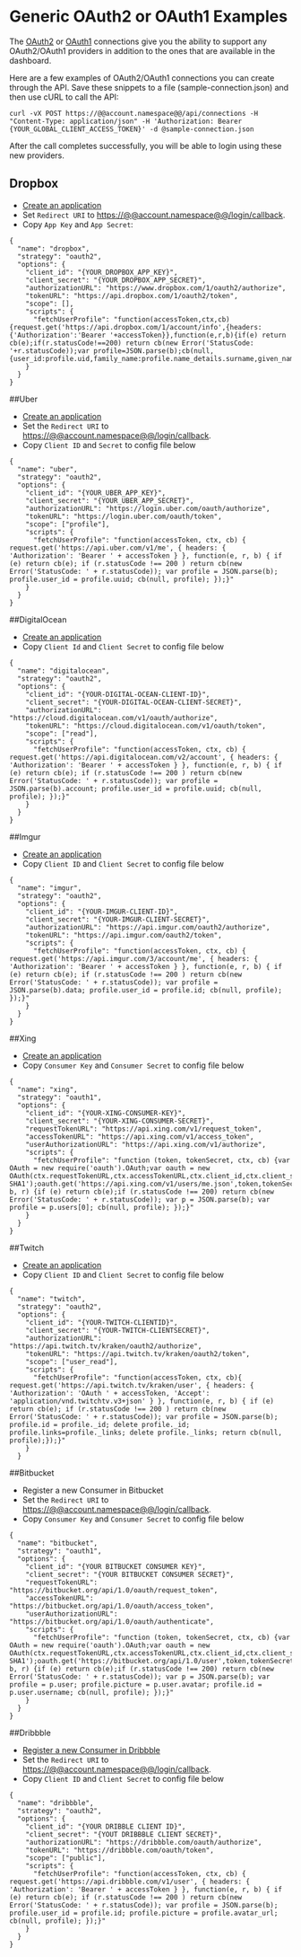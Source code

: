 # Generic OAuth2 or OAuth1 Examples

The [OAuth2](oauth2) or [OAuth1](oauth1) connections give you the ability to support any OAuth2/OAuth1 providers in addition to the ones that are available in the dashboard.

Here are a few examples of OAuth2/OAuth1 connections you can create through the API. Save these snippets to a file (sample-connection.json) and then use cURL to call the API:

```
curl -vX POST https://@@account.namespace@@/api/connections -H "Content-Type: application/json" -H 'Authorization: Bearer {YOUR_GLOBAL_CLIENT_ACCESS_TOKEN}' -d @sample-connection.json
```

After the call completes successfully, you will be able to login using these new providers.

## Dropbox

* [Create an application](https://www.dropbox.com/developers/apps/create)
* Set `Redirect URI` to [https://@@account.namespace@@/login/callback](https://@@account.namespace@@/login/callback).
* Copy `App Key` and `App Secret`:

```
{
  "name": "dropbox",
  "strategy": "oauth2",
  "options": {
    "client_id": "{YOUR_DROPBOX_APP_KEY}",
    "client_secret": "{YOUR_DROPBOX_APP_SECRET}",
    "authorizationURL": "https://www.dropbox.com/1/oauth2/authorize",
    "tokenURL": "https://api.dropbox.com/1/oauth2/token",
    "scope": [],
    "scripts": {
      "fetchUserProfile": "function(accessToken,ctx,cb){request.get('https://api.dropbox.com/1/account/info',{headers:{'Authorization':'Bearer '+accessToken}},function(e,r,b){if(e) return cb(e);if(r.statusCode!==200) return cb(new Error('StatusCode: '+r.statusCode));var profile=JSON.parse(b);cb(null,{user_id:profile.uid,family_name:profile.name_details.surname,given_name:profile.name_details.given_name,email:profile.email,email_verified:profile.email_verified,locale:profile.locale,is_paired:profile.is_paired,country:profile.country,dropbox_team:profile.team,dropbox_referral_link:profile.referral_link});});}"
    }
  }
}
```

##Uber

* [Create an application](https://developer.uber.com/apps/new)
* Set the `Redirect URI` to [https://@@account.namespace@@/login/callback](https://@@account.namespace@@/login/callback).
* Copy `Client ID` and `Secret` to config file below

```
{
  "name": "uber",
  "strategy": "oauth2",
  "options": {
    "client_id": "{YOUR_UBER_APP_KEY}",
    "client_secret": "{YOUR_UBER_APP_SECRET}",
    "authorizationURL": "https://login.uber.com/oauth/authorize",
    "tokenURL": "https://login.uber.com/oauth/token",
    "scope": ["profile"],
    "scripts": {
      "fetchUserProfile": "function(accessToken, ctx, cb) { request.get('https://api.uber.com/v1/me', { headers: { 'Authorization': 'Bearer ' + accessToken } }, function(e, r, b) { if (e) return cb(e); if (r.statusCode !== 200 ) return cb(new Error('StatusCode: ' + r.statusCode)); var profile = JSON.parse(b); profile.user_id = profile.uuid; cb(null, profile); });}"
    }
  }
}
```
##DigitalOcean

* [Create an application](https://cloud.digitalocean.com/settings/applications/new)
* Copy `Client Id` and `Client Secret` to config file below

```
{
  "name": "digitalocean",
  "strategy": "oauth2",
  "options": {
    "client_id": "{YOUR-DIGITAL-OCEAN-CLIENT-ID}",
    "client_secret": "{YOUR-DIGITAL-OCEAN-CLIENT-SECRET}",
    "authorizationURL": "https://cloud.digitalocean.com/v1/oauth/authorize",
    "tokenURL": "https://cloud.digitalocean.com/v1/oauth/token",
    "scope": ["read"],
    "scripts": {
      "fetchUserProfile": "function(accessToken, ctx, cb) { request.get('https://api.digitalocean.com/v2/account', { headers: { 'Authorization': 'Bearer ' + accessToken } }, function(e, r, b) { if (e) return cb(e); if (r.statusCode !== 200 ) return cb(new Error('StatusCode: ' + r.statusCode)); var profile = JSON.parse(b).account; profile.user_id = profile.uuid; cb(null, profile); });}"
    }
  }
}
```

##Imgur

* [Create an application](https://api.imgur.com/oauth2/addclient)
* Copy `Client ID` and `Client Secret` to config file below


```
{
  "name": "imgur",
  "strategy": "oauth2",
  "options": {
    "client_id": "{YOUR-IMGUR-CLIENT-ID}",
    "client_secret": "{YOUR-IMGUR-CLIENT-SECRET}",
    "authorizationURL": "https://api.imgur.com/oauth2/authorize",
    "tokenURL": "https://api.imgur.com/oauth2/token",
    "scripts": {
      "fetchUserProfile": "function(accessToken, ctx, cb) { request.get('https://api.imgur.com/3/account/me', { headers: { 'Authorization': 'Bearer ' + accessToken } }, function(e, r, b) { if (e) return cb(e); if (r.statusCode !== 200 ) return cb(new Error('StatusCode: ' + r.statusCode)); var profile = JSON.parse(b).data; profile.user_id = profile.id; cb(null, profile); });}"
    }
  }
}
```

##Xing

* [Create an application](https://developer.xing.com/applications/dashboard)
* Copy `Consumer Key` and `Consumer Secret` to config file below

```
{
  "name": "xing",
  "strategy": "oauth1",
  "options": {
    "client_id": "{YOUR-XING-CONSUMER-KEY}",
    "client_secret": "{YOUR-XING-CONSUMER-SECRET}",
    "requestTokenURL": "https://api.xing.com/v1/request_token",
    "accessTokenURL": "https://api.xing.com/v1/access_token",
    "userAuthorizationURL": "https://api.xing.com/v1/authorize",
    "scripts": {
      "fetchUserProfile": "function (token, tokenSecret, ctx, cb) {var OAuth = new require('oauth').OAuth;var oauth = new OAuth(ctx.requestTokenURL,ctx.accessTokenURL,ctx.client_id,ctx.client_secret,'1.0',null,'HMAC-SHA1');oauth.get('https://api.xing.com/v1/users/me.json',token,tokenSecret,function(e, b, r) {if (e) return cb(e);if (r.statusCode !== 200) return cb(new Error('StatusCode: ' + r.statusCode)); var p = JSON.parse(b); var profile = p.users[0]; cb(null, profile); });}"
    }
  }
}
```

##Twitch

* [Create an application](http://www.twitch.tv/kraken/oauth2/clients/new)
* Copy `Client ID` and `Client Secret` to config file below

```
{
  "name": "twitch",
  "strategy": "oauth2",
  "options": {
    "client_id": "{YOUR-TWITCH-CLIENTID}",
    "client_secret": "{YOUR-TWITCH-CLIENTSECRET}",
    "authorizationURL": "https://api.twitch.tv/kraken/oauth2/authorize",
    "tokenURL": "https://api.twitch.tv/kraken/oauth2/token",
    "scope": ["user_read"],
    "scripts": {
      "fetchUserProfile": "function(accessToken, ctx, cb){ request.get('https://api.twitch.tv/kraken/user', { headers: { 'Authorization': 'OAuth ' + accessToken, 'Accept': 'application/vnd.twitchtv.v3+json' } }, function(e, r, b) { if (e) return cb(e); if (r.statusCode !== 200 ) return cb(new Error('StatusCode: ' + r.statusCode)); var profile = JSON.parse(b); profile.id = profile._id; delete profile._id; profile.links=profile._links; delete profile._links; return cb(null, profile);});}"
    }
  }
```

##Bitbucket

* Register a new Consumer in Bitbucket
* Set the `Redirect URI` to [https://@@account.namespace@@/login/callback](https://@@account.namespace@@/login/callback).
* Copy `Consumer Key` and `Consumer Secret` to config file below

```
{
  "name": "bitbucket",
  "strategy": "oauth1",
  "options": {
    "client_id": "{YOUR BITBUCKET CONSUMER KEY}",
    "client_secret": "{YOUR BITBUCKET CONSUMER SECRET}",
    "requestTokenURL": "https://bitbucket.org/api/1.0/oauth/request_token",
    "accessTokenURL": "https://bitbucket.org/api/1.0/oauth/access_token",
    "userAuthorizationURL": "https://bitbucket.org/api/1.0/oauth/authenticate",
    "scripts": {
      "fetchUserProfile": "function (token, tokenSecret, ctx, cb) {var OAuth = new require('oauth').OAuth;var oauth = new OAuth(ctx.requestTokenURL,ctx.accessTokenURL,ctx.client_id,ctx.client_secret,'1.0',null,'HMAC-SHA1');oauth.get('https://bitbucket.org/api/1.0/user',token,tokenSecret,function(e, b, r) {if (e) return cb(e);if (r.statusCode !== 200) return cb(new Error('StatusCode: ' + r.statusCode)); var p = JSON.parse(b); var profile = p.user; profile.picture = p.user.avatar; profile.id = p.user.username; cb(null, profile); });}"
    }
  }
}
```

##Dribbble

* [Register a new Consumer in Dribbble](https://dribbble.com/account/applications/new)
* Set the `Redirect URI` to [https://@@account.namespace@@/login/callback](https://@@account.namespace@@/login/callback).
* Copy `Client ID` and `Client Secret` to config file below

```
{
  "name": "dribbble",
  "strategy": "oauth2",
  "options": {
    "client_id": "{YOUR DRIBBLE CLIENT ID}",
    "client_secret": "{YOUT DRIBBBLE CLIENT SECRET}",
    "authorizationURL": "https://dribbble.com/oauth/authorize",
    "tokenURL": "https://dribbble.com/oauth/token",
    "scope": ["public"],
    "scripts": {
      "fetchUserProfile": "function(accessToken, ctx, cb) { request.get('https://api.dribbble.com/v1/user', { headers: { 'Authorization': 'Bearer ' + accessToken } }, function(e, r, b) { if (e) return cb(e); if (r.statusCode !== 200 ) return cb(new Error('StatusCode: ' + r.statusCode)); var profile = JSON.parse(b); profile.user_id = profile.id; profile.picture = profile.avatar_url; cb(null, profile); });}"
    }
  }
}
```
